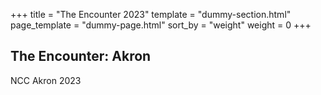 +++
title = "The Encounter 2023"
template = "dummy-section.html"
page_template = "dummy-page.html"
sort_by = "weight"
weight = 0
+++
## The Encounter: Akron
NCC Akron 2023
